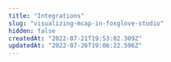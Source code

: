 ```yaml
---
title: "Integrations"
slug: "visualizing-mcap-in-foxglove-studio"
hidden: false
createdAt: "2022-07-21T19:53:02.309Z"
updatedAt: "2022-07-26T19:06:22.596Z"
---
```

